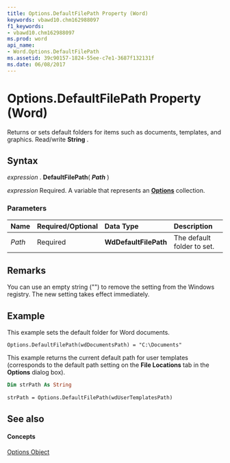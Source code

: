 ```yaml
---
title: Options.DefaultFilePath Property (Word)
keywords: vbawd10.chm162988097
f1_keywords:
- vbawd10.chm162988097
ms.prod: word
api_name:
- Word.Options.DefaultFilePath
ms.assetid: 39c90157-1824-55ee-c7e1-3687f132131f
ms.date: 06/08/2017
---
```



# Options.DefaultFilePath Property (Word)

Returns or sets default folders for items such as documents, templates, and graphics. Read/write  **String** .


## Syntax

 _expression_ . **DefaultFilePath**( **_Path_** )

 _expression_ Required. A variable that represents an **[Options](Word.Options.md)** collection.


### Parameters



|**Name**|**Required/Optional**|**Data Type**|**Description**|
|:-----|:-----|:-----|:-----|
| _Path_|Required| **WdDefaultFilePath**|The default folder to set.|

## Remarks

 You can use an empty string ("") to remove the setting from the Windows registry. The new setting takes effect immediately.


## Example

This example sets the default folder for Word documents.


```
Options.DefaultFilePath(wdDocumentsPath) = "C:\Documents"
```

This example returns the current default path for user templates (corresponds to the default path setting on the  **File Locations** tab in the **Options** dialog box).




```vb
Dim strPath As String 
 
strPath = Options.DefaultFilePath(wdUserTemplatesPath)
```


## See also


#### Concepts


[Options Object](Word.Options.md)

